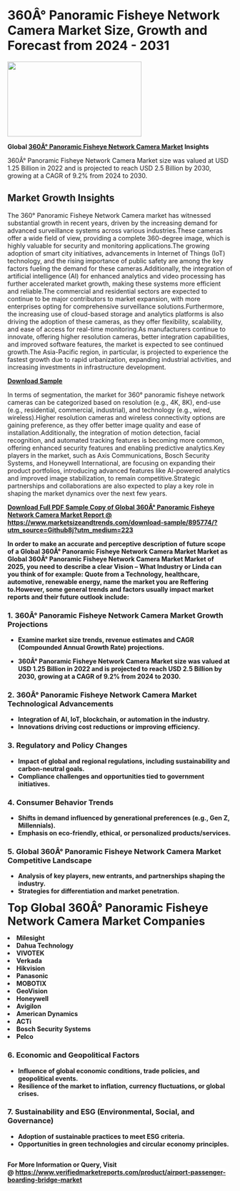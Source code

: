 <H1>360Â° Panoramic Fisheye Network Camera Market Size, Growth and Forecast from 2024 - 2031</H1><img class="aligncenter size-medium wp-image-584254" src="https://thirdeyenews.in/wp-content/uploads/2024/09/Global-Market-Research-300x168.jpeg" alt="" width="300" height="168" /><p><strong>Global&nbsp;<a href="https://www.marketsizeandtrends.com/download-sample/895774/?utm_source=Github8j?utm_medium=223">360Â° Panoramic Fisheye Network Camera Market</a> Insights</strong></p><p>360Â° Panoramic Fisheye Network Camera Market size was valued at USD 1.25 Billion in 2022 and is projected to reach USD 2.5 Billion by 2030, growing at a CAGR of 9.2% from 2024 to 2030.</p><p><h2>Market Growth Insights</h2> <p>The 360° Panoramic Fisheye Network Camera market has witnessed substantial growth in recent years, driven by the increasing demand for advanced surveillance systems across various industries.These cameras offer a wide field of view, providing a complete 360-degree image, which is highly valuable for security and monitoring applications.The growing adoption of smart city initiatives, advancements in Internet of Things (IoT) technology, and the rising importance of public safety are among the key factors fueling the demand for these cameras.Additionally, the integration of artificial intelligence (AI) for enhanced analytics and video processing has further accelerated market growth, making these systems more efficient and reliable.The commercial and residential sectors are expected to continue to be major contributors to market expansion, with more enterprises opting for comprehensive surveillance solutions.Furthermore, the increasing use of cloud-based storage and analytics platforms is also driving the adoption of these cameras, as they offer flexibility, scalability, and ease of access for real-time monitoring.As manufacturers continue to innovate, offering higher resolution cameras, better integration capabilities, and improved software features, the market is expected to see continued growth.The Asia-Pacific region, in particular, is projected to experience the fastest growth due to rapid urbanization, expanding industrial activities, and increasing investments in infrastructure development.</p> <p><strong><a href="#">Download Sample</a></strong></p> <p>In terms of segmentation, the market for 360° panoramic fisheye network cameras can be categorized based on resolution (e.g., 4K, 8K), end-use (e.g., residential, commercial, industrial), and technology (e.g., wired, wireless).Higher resolution cameras and wireless connectivity options are gaining preference, as they offer better image quality and ease of installation.Additionally, the integration of motion detection, facial recognition, and automated tracking features is becoming more common, offering enhanced security features and enabling predictive analytics.Key players in the market, such as Axis Communications, Bosch Security Systems, and Honeywell International, are focusing on expanding their product portfolios, introducing advanced features like AI-powered analytics and improved image stabilization, to remain competitive.Strategic partnerships and collaborations are also expected to play a key role in shaping the market dynamics over the next few years.</p> <p><strong><a href="#"></p><p><span class=""><strong>Download Full PDF Sample Copy of Global 360Â° Panoramic Fisheye Network Camera Market Report</strong> @ <a href="https://www.marketsizeandtrends.com/download-sample/895774/?utm_source=Github8j?utm_medium=223" target="_blank">https://www.marketsizeandtrends.com/download-sample/895774/?utm_source=Github8j?utm_medium=223</a></span></p><p>In order to make an accurate and perceptive description of future scope of a Global&nbsp;360Â° Panoramic Fisheye Network Camera Market Market as Global&nbsp;360Â° Panoramic Fisheye Network Camera Market Market of 2025, you need to describe a clear Vision &ndash; What Industry or Linda can you think of for example: Quote from a Technology, healthcare, automotive, renewable energy, name the market you are Reffering to.However, some general trends and factors usually impact market reports and their future outlook include:</p><h3>1.&nbsp;<strong>360Â° Panoramic Fisheye Network Camera Market Growth Projections</strong></h3><ul><li>Examine market size trends, revenue estimates and CAGR (Compounded Annual Growth Rate) projections.</li><li><p>360Â° Panoramic Fisheye Network Camera Market size was valued at USD 1.25 Billion in 2022 and is projected to reach USD 2.5 Billion by 2030, growing at a CAGR of 9.2% from 2024 to 2030.</p></li></ul><h3>2.&nbsp;<strong>360Â° Panoramic Fisheye Network Camera Market Technological Advancements</strong></h3><ul><li>Integration of AI, IoT, blockchain, or automation in the industry.</li><li>Innovations driving cost reductions or improving efficiency.</li></ul><h3>3.&nbsp;<strong>Regulatory and Policy Changes</strong></h3><ul><li>Impact of global and regional regulations, including sustainability and carbon-neutral goals.</li><li>Compliance challenges and opportunities tied to government initiatives.</li></ul><h3>4.&nbsp;<strong>Consumer Behavior Trends</strong></h3><ul><li>Shifts in demand influenced by generational preferences (e.g., Gen Z, Millennials).</li><li>Emphasis on eco-friendly, ethical, or personalized products/services.</li></ul><h3>5.&nbsp;<strong>Global 360Â° Panoramic Fisheye Network Camera Market Competitive Landscape</strong></h3><ul><li>Analysis of key players, new entrants, and partnerships shaping the industry.</li><li>Strategies for differentiation and market penetration.</li></ul><p data-pm-slice="1 1 []"><span style="color: inherit; font-family: inherit; font-size: 25px;">Top Global 360Â° Panoramic Fisheye Network Camera Market Companies</span></p><div class="" data-test-id=""><p><li>Milesight</li><li> Dahua Technology</li><li> VIVOTEK</li><li> Verkada</li><li> Hikvision</li><li> Panasonic</li><li> MOBOTIX</li><li> GeoVision</li><li> Honeywell</li><li> Avigilon</li><li> American Dynamics</li><li> ACTi</li><li> Bosch Security Systems</li><li> Pelco</li></p></div><h3>6.&nbsp;<strong>Economic and Geopolitical Factors</strong></h3><ul><li>Influence of global economic conditions, trade policies, and geopolitical events.</li><li>Resilience of the market to inflation, currency fluctuations, or global crises.</li></ul><h3>7.&nbsp;<strong>Sustainability and ESG (Environmental, Social, and Governance)</strong></h3><ul><li>Adoption of sustainable practices to meet ESG criteria.</li><li>Opportunities in green technologies and circular economy principles.</li></ul><h2><strong style="font-size: 14px;">For More Information or Query, Visit @&nbsp;</strong><a style="background-color: #ffffff; font-size: 14px;" href="https://www.marketsizeandtrends.com/report/360Â°-panoramic-fisheye-network-camera-market/" target="_blank">https://www.verifiedmarketreports.com/product/airport-passenger-boarding-bridge-market</a></h2>